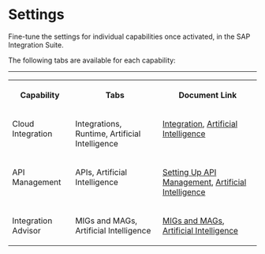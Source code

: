 <!-- loio9e64d054a08a4d88ad6836be294cbf88 -->

# Settings

Fine-tune the settings for individual capabilities once activated, in the SAP Integration Suite.

The following tabs are available for each capability:

****


<table>
<tr>
<th valign="top">

Capability

</th>
<th valign="top">

Tabs

</th>
<th valign="top">

Document Link

</th>
</tr>
<tr>
<td valign="top">

Cloud Integration

</td>
<td valign="top">

Integrations, Runtime, Artificial Intelligence

</td>
<td valign="top">

[Integration](IntegrationSettings/integration-98091f7.md), [Artificial Intelligence](artificial-intelligence-6a6727c.md)

</td>
</tr>
<tr>
<td valign="top">

API Management

</td>
<td valign="top">

APIs, Artificial Intelligence

</td>
<td valign="top">

[Setting Up API Management](setting-up-api-management-f34e86c.md), [Artificial Intelligence](artificial-intelligence-6a6727c.md)

</td>
</tr>
<tr>
<td valign="top">

Integration Advisor

</td>
<td valign="top">

MIGs and MAGs, Artificial Intelligence

</td>
<td valign="top">

[MIGs and MAGs](migs-and-mags-4c442af.md), [Artificial Intelligence](artificial-intelligence-6a6727c.md)

</td>
</tr>
</table>

